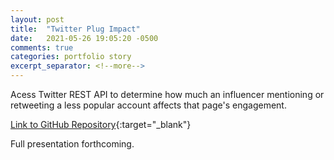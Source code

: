```yaml
---
layout: post
title:  "Twitter Plug Impact"
date:   2021-05-26 19:05:20 -0500
comments: true
categories: portfolio story
excerpt_separator: <!--more-->
---
```


Acess Twitter REST API to determine how much an influencer mentioning or retweeting a less popular account affects that page's engagement.
<!--more-->
[Link to GitHub Repository](https://github.com/hanleye29/Twitter_Plug_Impact){:target="_blank"}

Full presentation forthcoming.
